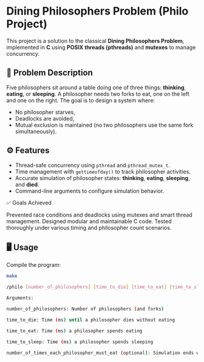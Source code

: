 # Dining Philosophers Problem (Philo Project)

This project is a solution to the classical **Dining Philosophers Problem**, implemented in **C** using **POSIX threads (pthreads)** and **mutexes** to manage concurrency.

## 🧠 Problem Description

Five philosophers sit around a table doing one of three things: **thinking**, **eating**, or **sleeping**. A philosopher needs two forks to eat, one on the left and one on the right. The goal is to design a system where:
- No philosopher starves,
- Deadlocks are avoided,
- Mutual exclusion is maintained (no two philosophers use the same fork simultaneously).

## ⚙️ Features

- Thread-safe concurrency using `pthread` and `pthread_mutex_t`.
- Time management with `gettimeofday()` to track philosopher activities.
- Accurate simulation of philosopher states: **thinking**, **eating**, **sleeping**, and **died**.
- Command-line arguments to configure simulation behavior.

✅ Goals Achieved

Prevented race conditions and deadlocks using mutexes and smart thread management.
Designed modular and maintainable C code.
Tested thoroughly under various timing and philosopher count scenarios.

## 🖥️ Usage

Compile the program:

```bash
make

/philo [number_of_philosophers] [time_to_die] [time_to_eat] [time_to_sleep] [number_of_times_each_philosopher_must_eat (optional)]

Arguments:

number_of_philosophers: Number of philosophers (and forks)

time_to_die: Time (ms) until a philosopher dies without eating

time_to_eat: Time (ms) a philosopher spends eating

time_to_sleep: Time (ms) a philosopher spends sleeping

number_of_times_each_philosopher_must_eat (optional): Simulation ends when each philosopher has eaten this many times
